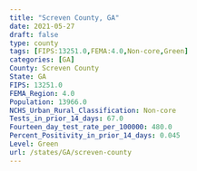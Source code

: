 ```yaml
---
title: "Screven County, GA"
date: 2021-05-27
draft: false
type: county
tags: [FIPS:13251.0,FEMA:4.0,Non-core,Green]
categories: [GA]
County: Screven County
State: GA
FIPS: 13251.0
FEMA_Region: 4.0
Population: 13966.0
NCHS_Urban_Rural_Classification: Non-core
Tests_in_prior_14_days: 67.0
Fourteen_day_test_rate_per_100000: 480.0
Percent_Positivity_in_prior_14_days: 0.045
Level: Green
url: /states/GA/screven-county
---
```



